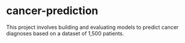 # cancer-prediction
This project involves building and evaluating models to predict cancer diagnoses based on a dataset of 1,500 patients.
